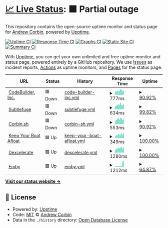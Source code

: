 # [📈 Live Status](https://digitalnomad91.github.io/upptime): <!--live status--> **🟧 Partial outage**

This repository contains the open-source uptime monitor and status page for [Andrew Corbin](https://corbin.sh), powered by [Upptime](https://github.com/upptime/upptime).

[![Uptime CI](https://github.com/digitalnomad91/upptime/workflows/Uptime%20CI/badge.svg)](https://github.com/digitalnomad91/upptime/actions?query=workflow%3A%22Uptime+CI%22)
[![Response Time CI](https://github.com/digitalnomad91/upptime/workflows/Response%20Time%20CI/badge.svg)](https://github.com/digitalnomad91/upptime/actions?query=workflow%3A%22Response+Time+CI%22)
[![Graphs CI](https://github.com/digitalnomad91/upptime/workflows/Graphs%20CI/badge.svg)](https://github.com/digitalnomad91/upptime/actions?query=workflow%3A%22Graphs+CI%22)
[![Static Site CI](https://github.com/digitalnomad91/upptime/workflows/Static%20Site%20CI/badge.svg)](https://github.com/digitalnomad91/upptime/actions?query=workflow%3A%22Static+Site+CI%22)
[![Summary CI](https://github.com/digitalnomad91/upptime/workflows/Summary%20CI/badge.svg)](https://github.com/digitalnomad91/upptime/actions?query=workflow%3A%22Summary+CI%22)

With [Upptime](https://upptime.js.org), you can get your own unlimited and free uptime monitor and status page, powered entirely by a GitHub repository. We use [Issues](https://github.com/digitalnomad91/upptime/issues) as incident reports, [Actions](https://github.com/digitalnomad91/upptime/actions) as uptime monitors, and [Pages](https://digitalnomad91.github.io/upptime) for the status page.

<!--start: status pages-->
<!-- This summary is generated by Upptime (https://github.com/upptime/upptime) -->
<!-- Do not edit this manually, your changes will be overwritten -->
<!-- prettier-ignore -->
| URL | Status | History | Response Time | Uptime |
| --- | ------ | ------- | ------------- | ------ |
| <img alt="" src="https://icons.duckduckgo.com/ip3/codebuilder.us.ico" height="13"> [CodeBuilder, Inc.](https://codebuilder.us) | 🟥 Down | [code-builder-inc.yml](https://github.com/digitalnomad91/upptime/commits/HEAD/history/code-builder-inc.yml) | <details><summary><img alt="Response time graph" src="./graphs/code-builder-inc/response-time-week.png" height="20"> 777ms</summary><br><a href="https://digitalnomad91.github.io/upptime/history/code-builder-inc"><img alt="Response time 772" src="https://img.shields.io/endpoint?url=https%3A%2F%2Fraw.githubusercontent.com%2Fdigitalnomad91%2Fupptime%2FHEAD%2Fapi%2Fcode-builder-inc%2Fresponse-time.json"></a><br><a href="https://digitalnomad91.github.io/upptime/history/code-builder-inc"><img alt="24-hour response time 987" src="https://img.shields.io/endpoint?url=https%3A%2F%2Fraw.githubusercontent.com%2Fdigitalnomad91%2Fupptime%2FHEAD%2Fapi%2Fcode-builder-inc%2Fresponse-time-day.json"></a><br><a href="https://digitalnomad91.github.io/upptime/history/code-builder-inc"><img alt="7-day response time 777" src="https://img.shields.io/endpoint?url=https%3A%2F%2Fraw.githubusercontent.com%2Fdigitalnomad91%2Fupptime%2FHEAD%2Fapi%2Fcode-builder-inc%2Fresponse-time-week.json"></a><br><a href="https://digitalnomad91.github.io/upptime/history/code-builder-inc"><img alt="30-day response time 781" src="https://img.shields.io/endpoint?url=https%3A%2F%2Fraw.githubusercontent.com%2Fdigitalnomad91%2Fupptime%2FHEAD%2Fapi%2Fcode-builder-inc%2Fresponse-time-month.json"></a><br><a href="https://digitalnomad91.github.io/upptime/history/code-builder-inc"><img alt="1-year response time 772" src="https://img.shields.io/endpoint?url=https%3A%2F%2Fraw.githubusercontent.com%2Fdigitalnomad91%2Fupptime%2FHEAD%2Fapi%2Fcode-builder-inc%2Fresponse-time-year.json"></a></details> | <details><summary><a href="https://digitalnomad91.github.io/upptime/history/code-builder-inc">90.92%</a></summary><a href="https://digitalnomad91.github.io/upptime/history/code-builder-inc"><img alt="All-time uptime 64.35%" src="https://img.shields.io/endpoint?url=https%3A%2F%2Fraw.githubusercontent.com%2Fdigitalnomad91%2Fupptime%2FHEAD%2Fapi%2Fcode-builder-inc%2Fuptime.json"></a><br><a href="https://digitalnomad91.github.io/upptime/history/code-builder-inc"><img alt="24-hour uptime 36.42%" src="https://img.shields.io/endpoint?url=https%3A%2F%2Fraw.githubusercontent.com%2Fdigitalnomad91%2Fupptime%2FHEAD%2Fapi%2Fcode-builder-inc%2Fuptime-day.json"></a><br><a href="https://digitalnomad91.github.io/upptime/history/code-builder-inc"><img alt="7-day uptime 90.92%" src="https://img.shields.io/endpoint?url=https%3A%2F%2Fraw.githubusercontent.com%2Fdigitalnomad91%2Fupptime%2FHEAD%2Fapi%2Fcode-builder-inc%2Fuptime-week.json"></a><br><a href="https://digitalnomad91.github.io/upptime/history/code-builder-inc"><img alt="30-day uptime 58.35%" src="https://img.shields.io/endpoint?url=https%3A%2F%2Fraw.githubusercontent.com%2Fdigitalnomad91%2Fupptime%2FHEAD%2Fapi%2Fcode-builder-inc%2Fuptime-month.json"></a><br><a href="https://digitalnomad91.github.io/upptime/history/code-builder-inc"><img alt="1-year uptime 64.35%" src="https://img.shields.io/endpoint?url=https%3A%2F%2Fraw.githubusercontent.com%2Fdigitalnomad91%2Fupptime%2FHEAD%2Fapi%2Fcode-builder-inc%2Fuptime-year.json"></a></details>
| <img alt="" src="https://icons.duckduckgo.com/ip3/subtlefuge.com.ico" height="13"> [Subtlefuge](https://subtlefuge.com) | 🟥 Down | [subtlefuge.yml](https://github.com/digitalnomad91/upptime/commits/HEAD/history/subtlefuge.yml) | <details><summary><img alt="Response time graph" src="./graphs/subtlefuge/response-time-week.png" height="20"> 634ms</summary><br><a href="https://digitalnomad91.github.io/upptime/history/subtlefuge"><img alt="Response time 662" src="https://img.shields.io/endpoint?url=https%3A%2F%2Fraw.githubusercontent.com%2Fdigitalnomad91%2Fupptime%2FHEAD%2Fapi%2Fsubtlefuge%2Fresponse-time.json"></a><br><a href="https://digitalnomad91.github.io/upptime/history/subtlefuge"><img alt="24-hour response time 672" src="https://img.shields.io/endpoint?url=https%3A%2F%2Fraw.githubusercontent.com%2Fdigitalnomad91%2Fupptime%2FHEAD%2Fapi%2Fsubtlefuge%2Fresponse-time-day.json"></a><br><a href="https://digitalnomad91.github.io/upptime/history/subtlefuge"><img alt="7-day response time 634" src="https://img.shields.io/endpoint?url=https%3A%2F%2Fraw.githubusercontent.com%2Fdigitalnomad91%2Fupptime%2FHEAD%2Fapi%2Fsubtlefuge%2Fresponse-time-week.json"></a><br><a href="https://digitalnomad91.github.io/upptime/history/subtlefuge"><img alt="30-day response time 664" src="https://img.shields.io/endpoint?url=https%3A%2F%2Fraw.githubusercontent.com%2Fdigitalnomad91%2Fupptime%2FHEAD%2Fapi%2Fsubtlefuge%2Fresponse-time-month.json"></a><br><a href="https://digitalnomad91.github.io/upptime/history/subtlefuge"><img alt="1-year response time 662" src="https://img.shields.io/endpoint?url=https%3A%2F%2Fraw.githubusercontent.com%2Fdigitalnomad91%2Fupptime%2FHEAD%2Fapi%2Fsubtlefuge%2Fresponse-time-year.json"></a></details> | <details><summary><a href="https://digitalnomad91.github.io/upptime/history/subtlefuge">99.82%</a></summary><a href="https://digitalnomad91.github.io/upptime/history/subtlefuge"><img alt="All-time uptime 97.44%" src="https://img.shields.io/endpoint?url=https%3A%2F%2Fraw.githubusercontent.com%2Fdigitalnomad91%2Fupptime%2FHEAD%2Fapi%2Fsubtlefuge%2Fuptime.json"></a><br><a href="https://digitalnomad91.github.io/upptime/history/subtlefuge"><img alt="24-hour uptime 98.74%" src="https://img.shields.io/endpoint?url=https%3A%2F%2Fraw.githubusercontent.com%2Fdigitalnomad91%2Fupptime%2FHEAD%2Fapi%2Fsubtlefuge%2Fuptime-day.json"></a><br><a href="https://digitalnomad91.github.io/upptime/history/subtlefuge"><img alt="7-day uptime 99.82%" src="https://img.shields.io/endpoint?url=https%3A%2F%2Fraw.githubusercontent.com%2Fdigitalnomad91%2Fupptime%2FHEAD%2Fapi%2Fsubtlefuge%2Fuptime-week.json"></a><br><a href="https://digitalnomad91.github.io/upptime/history/subtlefuge"><img alt="30-day uptime 99.96%" src="https://img.shields.io/endpoint?url=https%3A%2F%2Fraw.githubusercontent.com%2Fdigitalnomad91%2Fupptime%2FHEAD%2Fapi%2Fsubtlefuge%2Fuptime-month.json"></a><br><a href="https://digitalnomad91.github.io/upptime/history/subtlefuge"><img alt="1-year uptime 97.44%" src="https://img.shields.io/endpoint?url=https%3A%2F%2Fraw.githubusercontent.com%2Fdigitalnomad91%2Fupptime%2FHEAD%2Fapi%2Fsubtlefuge%2Fuptime-year.json"></a></details>
| <img alt="" src="https://icons.duckduckgo.com/ip3/corbin.sh.ico" height="13"> [Corbin.sh](https://corbin.sh) | 🟥 Down | [corbin-sh.yml](https://github.com/digitalnomad91/upptime/commits/HEAD/history/corbin-sh.yml) | <details><summary><img alt="Response time graph" src="./graphs/corbin-sh/response-time-week.png" height="20"> 553ms</summary><br><a href="https://digitalnomad91.github.io/upptime/history/corbin-sh"><img alt="Response time 601" src="https://img.shields.io/endpoint?url=https%3A%2F%2Fraw.githubusercontent.com%2Fdigitalnomad91%2Fupptime%2FHEAD%2Fapi%2Fcorbin-sh%2Fresponse-time.json"></a><br><a href="https://digitalnomad91.github.io/upptime/history/corbin-sh"><img alt="24-hour response time 688" src="https://img.shields.io/endpoint?url=https%3A%2F%2Fraw.githubusercontent.com%2Fdigitalnomad91%2Fupptime%2FHEAD%2Fapi%2Fcorbin-sh%2Fresponse-time-day.json"></a><br><a href="https://digitalnomad91.github.io/upptime/history/corbin-sh"><img alt="7-day response time 553" src="https://img.shields.io/endpoint?url=https%3A%2F%2Fraw.githubusercontent.com%2Fdigitalnomad91%2Fupptime%2FHEAD%2Fapi%2Fcorbin-sh%2Fresponse-time-week.json"></a><br><a href="https://digitalnomad91.github.io/upptime/history/corbin-sh"><img alt="30-day response time 601" src="https://img.shields.io/endpoint?url=https%3A%2F%2Fraw.githubusercontent.com%2Fdigitalnomad91%2Fupptime%2FHEAD%2Fapi%2Fcorbin-sh%2Fresponse-time-month.json"></a><br><a href="https://digitalnomad91.github.io/upptime/history/corbin-sh"><img alt="1-year response time 601" src="https://img.shields.io/endpoint?url=https%3A%2F%2Fraw.githubusercontent.com%2Fdigitalnomad91%2Fupptime%2FHEAD%2Fapi%2Fcorbin-sh%2Fresponse-time-year.json"></a></details> | <details><summary><a href="https://digitalnomad91.github.io/upptime/history/corbin-sh">90.92%</a></summary><a href="https://digitalnomad91.github.io/upptime/history/corbin-sh"><img alt="All-time uptime 98.55%" src="https://img.shields.io/endpoint?url=https%3A%2F%2Fraw.githubusercontent.com%2Fdigitalnomad91%2Fupptime%2FHEAD%2Fapi%2Fcorbin-sh%2Fuptime.json"></a><br><a href="https://digitalnomad91.github.io/upptime/history/corbin-sh"><img alt="24-hour uptime 36.43%" src="https://img.shields.io/endpoint?url=https%3A%2F%2Fraw.githubusercontent.com%2Fdigitalnomad91%2Fupptime%2FHEAD%2Fapi%2Fcorbin-sh%2Fuptime-day.json"></a><br><a href="https://digitalnomad91.github.io/upptime/history/corbin-sh"><img alt="7-day uptime 90.92%" src="https://img.shields.io/endpoint?url=https%3A%2F%2Fraw.githubusercontent.com%2Fdigitalnomad91%2Fupptime%2FHEAD%2Fapi%2Fcorbin-sh%2Fuptime-week.json"></a><br><a href="https://digitalnomad91.github.io/upptime/history/corbin-sh"><img alt="30-day uptime 97.91%" src="https://img.shields.io/endpoint?url=https%3A%2F%2Fraw.githubusercontent.com%2Fdigitalnomad91%2Fupptime%2FHEAD%2Fapi%2Fcorbin-sh%2Fuptime-month.json"></a><br><a href="https://digitalnomad91.github.io/upptime/history/corbin-sh"><img alt="1-year uptime 98.55%" src="https://img.shields.io/endpoint?url=https%3A%2F%2Fraw.githubusercontent.com%2Fdigitalnomad91%2Fupptime%2FHEAD%2Fapi%2Fcorbin-sh%2Fuptime-year.json"></a></details>
| <img alt="" src="https://icons.duckduckgo.com/ip3/kybaproject.com.ico" height="13"> [Keep Your Boat Afloat](https://kybaproject.com) | 🟩 Up | [keep-your-boat-afloat.yml](https://github.com/digitalnomad91/upptime/commits/HEAD/history/keep-your-boat-afloat.yml) | <details><summary><img alt="Response time graph" src="./graphs/keep-your-boat-afloat/response-time-week.png" height="20"> 349ms</summary><br><a href="https://digitalnomad91.github.io/upptime/history/keep-your-boat-afloat"><img alt="Response time 373" src="https://img.shields.io/endpoint?url=https%3A%2F%2Fraw.githubusercontent.com%2Fdigitalnomad91%2Fupptime%2FHEAD%2Fapi%2Fkeep-your-boat-afloat%2Fresponse-time.json"></a><br><a href="https://digitalnomad91.github.io/upptime/history/keep-your-boat-afloat"><img alt="24-hour response time 528" src="https://img.shields.io/endpoint?url=https%3A%2F%2Fraw.githubusercontent.com%2Fdigitalnomad91%2Fupptime%2FHEAD%2Fapi%2Fkeep-your-boat-afloat%2Fresponse-time-day.json"></a><br><a href="https://digitalnomad91.github.io/upptime/history/keep-your-boat-afloat"><img alt="7-day response time 349" src="https://img.shields.io/endpoint?url=https%3A%2F%2Fraw.githubusercontent.com%2Fdigitalnomad91%2Fupptime%2FHEAD%2Fapi%2Fkeep-your-boat-afloat%2Fresponse-time-week.json"></a><br><a href="https://digitalnomad91.github.io/upptime/history/keep-your-boat-afloat"><img alt="30-day response time 354" src="https://img.shields.io/endpoint?url=https%3A%2F%2Fraw.githubusercontent.com%2Fdigitalnomad91%2Fupptime%2FHEAD%2Fapi%2Fkeep-your-boat-afloat%2Fresponse-time-month.json"></a><br><a href="https://digitalnomad91.github.io/upptime/history/keep-your-boat-afloat"><img alt="1-year response time 373" src="https://img.shields.io/endpoint?url=https%3A%2F%2Fraw.githubusercontent.com%2Fdigitalnomad91%2Fupptime%2FHEAD%2Fapi%2Fkeep-your-boat-afloat%2Fresponse-time-year.json"></a></details> | <details><summary><a href="https://digitalnomad91.github.io/upptime/history/keep-your-boat-afloat">100.00%</a></summary><a href="https://digitalnomad91.github.io/upptime/history/keep-your-boat-afloat"><img alt="All-time uptime 57.26%" src="https://img.shields.io/endpoint?url=https%3A%2F%2Fraw.githubusercontent.com%2Fdigitalnomad91%2Fupptime%2FHEAD%2Fapi%2Fkeep-your-boat-afloat%2Fuptime.json"></a><br><a href="https://digitalnomad91.github.io/upptime/history/keep-your-boat-afloat"><img alt="24-hour uptime 100.00%" src="https://img.shields.io/endpoint?url=https%3A%2F%2Fraw.githubusercontent.com%2Fdigitalnomad91%2Fupptime%2FHEAD%2Fapi%2Fkeep-your-boat-afloat%2Fuptime-day.json"></a><br><a href="https://digitalnomad91.github.io/upptime/history/keep-your-boat-afloat"><img alt="7-day uptime 100.00%" src="https://img.shields.io/endpoint?url=https%3A%2F%2Fraw.githubusercontent.com%2Fdigitalnomad91%2Fupptime%2FHEAD%2Fapi%2Fkeep-your-boat-afloat%2Fuptime-week.json"></a><br><a href="https://digitalnomad91.github.io/upptime/history/keep-your-boat-afloat"><img alt="30-day uptime 51.66%" src="https://img.shields.io/endpoint?url=https%3A%2F%2Fraw.githubusercontent.com%2Fdigitalnomad91%2Fupptime%2FHEAD%2Fapi%2Fkeep-your-boat-afloat%2Fuptime-month.json"></a><br><a href="https://digitalnomad91.github.io/upptime/history/keep-your-boat-afloat"><img alt="1-year uptime 57.26%" src="https://img.shields.io/endpoint?url=https%3A%2F%2Fraw.githubusercontent.com%2Fdigitalnomad91%2Fupptime%2FHEAD%2Fapi%2Fkeep-your-boat-afloat%2Fuptime-year.json"></a></details>
| <img alt="" src="https://icons.duckduckgo.com/ip3/dexcelerate.com.ico" height="13"> [Dexcelerate](https://dexcelerate.com) | 🟩 Up | [dexcelerate.yml](https://github.com/digitalnomad91/upptime/commits/HEAD/history/dexcelerate.yml) | <details><summary><img alt="Response time graph" src="./graphs/dexcelerate/response-time-week.png" height="20"> 1280ms</summary><br><a href="https://digitalnomad91.github.io/upptime/history/dexcelerate"><img alt="Response time 1307" src="https://img.shields.io/endpoint?url=https%3A%2F%2Fraw.githubusercontent.com%2Fdigitalnomad91%2Fupptime%2FHEAD%2Fapi%2Fdexcelerate%2Fresponse-time.json"></a><br><a href="https://digitalnomad91.github.io/upptime/history/dexcelerate"><img alt="24-hour response time 1689" src="https://img.shields.io/endpoint?url=https%3A%2F%2Fraw.githubusercontent.com%2Fdigitalnomad91%2Fupptime%2FHEAD%2Fapi%2Fdexcelerate%2Fresponse-time-day.json"></a><br><a href="https://digitalnomad91.github.io/upptime/history/dexcelerate"><img alt="7-day response time 1280" src="https://img.shields.io/endpoint?url=https%3A%2F%2Fraw.githubusercontent.com%2Fdigitalnomad91%2Fupptime%2FHEAD%2Fapi%2Fdexcelerate%2Fresponse-time-week.json"></a><br><a href="https://digitalnomad91.github.io/upptime/history/dexcelerate"><img alt="30-day response time 1301" src="https://img.shields.io/endpoint?url=https%3A%2F%2Fraw.githubusercontent.com%2Fdigitalnomad91%2Fupptime%2FHEAD%2Fapi%2Fdexcelerate%2Fresponse-time-month.json"></a><br><a href="https://digitalnomad91.github.io/upptime/history/dexcelerate"><img alt="1-year response time 1307" src="https://img.shields.io/endpoint?url=https%3A%2F%2Fraw.githubusercontent.com%2Fdigitalnomad91%2Fupptime%2FHEAD%2Fapi%2Fdexcelerate%2Fresponse-time-year.json"></a></details> | <details><summary><a href="https://digitalnomad91.github.io/upptime/history/dexcelerate">100.00%</a></summary><a href="https://digitalnomad91.github.io/upptime/history/dexcelerate"><img alt="All-time uptime 99.86%" src="https://img.shields.io/endpoint?url=https%3A%2F%2Fraw.githubusercontent.com%2Fdigitalnomad91%2Fupptime%2FHEAD%2Fapi%2Fdexcelerate%2Fuptime.json"></a><br><a href="https://digitalnomad91.github.io/upptime/history/dexcelerate"><img alt="24-hour uptime 100.00%" src="https://img.shields.io/endpoint?url=https%3A%2F%2Fraw.githubusercontent.com%2Fdigitalnomad91%2Fupptime%2FHEAD%2Fapi%2Fdexcelerate%2Fuptime-day.json"></a><br><a href="https://digitalnomad91.github.io/upptime/history/dexcelerate"><img alt="7-day uptime 100.00%" src="https://img.shields.io/endpoint?url=https%3A%2F%2Fraw.githubusercontent.com%2Fdigitalnomad91%2Fupptime%2FHEAD%2Fapi%2Fdexcelerate%2Fuptime-week.json"></a><br><a href="https://digitalnomad91.github.io/upptime/history/dexcelerate"><img alt="30-day uptime 100.00%" src="https://img.shields.io/endpoint?url=https%3A%2F%2Fraw.githubusercontent.com%2Fdigitalnomad91%2Fupptime%2FHEAD%2Fapi%2Fdexcelerate%2Fuptime-month.json"></a><br><a href="https://digitalnomad91.github.io/upptime/history/dexcelerate"><img alt="1-year uptime 99.86%" src="https://img.shields.io/endpoint?url=https%3A%2F%2Fraw.githubusercontent.com%2Fdigitalnomad91%2Fupptime%2FHEAD%2Fapi%2Fdexcelerate%2Fuptime-year.json"></a></details>
| <img alt="" src="https://icons.duckduckgo.com/ip3/emby.subtlefuge.com.ico" height="13"> [Emby](https://emby.subtlefuge.com) | 🟩 Up | [emby.yml](https://github.com/digitalnomad91/upptime/commits/HEAD/history/emby.yml) | <details><summary><img alt="Response time graph" src="./graphs/emby/response-time-week.png" height="20"> 1212ms</summary><br><a href="https://digitalnomad91.github.io/upptime/history/emby"><img alt="Response time 937" src="https://img.shields.io/endpoint?url=https%3A%2F%2Fraw.githubusercontent.com%2Fdigitalnomad91%2Fupptime%2FHEAD%2Fapi%2Femby%2Fresponse-time.json"></a><br><a href="https://digitalnomad91.github.io/upptime/history/emby"><img alt="24-hour response time 944" src="https://img.shields.io/endpoint?url=https%3A%2F%2Fraw.githubusercontent.com%2Fdigitalnomad91%2Fupptime%2FHEAD%2Fapi%2Femby%2Fresponse-time-day.json"></a><br><a href="https://digitalnomad91.github.io/upptime/history/emby"><img alt="7-day response time 1212" src="https://img.shields.io/endpoint?url=https%3A%2F%2Fraw.githubusercontent.com%2Fdigitalnomad91%2Fupptime%2FHEAD%2Fapi%2Femby%2Fresponse-time-week.json"></a><br><a href="https://digitalnomad91.github.io/upptime/history/emby"><img alt="30-day response time 1015" src="https://img.shields.io/endpoint?url=https%3A%2F%2Fraw.githubusercontent.com%2Fdigitalnomad91%2Fupptime%2FHEAD%2Fapi%2Femby%2Fresponse-time-month.json"></a><br><a href="https://digitalnomad91.github.io/upptime/history/emby"><img alt="1-year response time 937" src="https://img.shields.io/endpoint?url=https%3A%2F%2Fraw.githubusercontent.com%2Fdigitalnomad91%2Fupptime%2FHEAD%2Fapi%2Femby%2Fresponse-time-year.json"></a></details> | <details><summary><a href="https://digitalnomad91.github.io/upptime/history/emby">64.87%</a></summary><a href="https://digitalnomad91.github.io/upptime/history/emby"><img alt="All-time uptime 81.78%" src="https://img.shields.io/endpoint?url=https%3A%2F%2Fraw.githubusercontent.com%2Fdigitalnomad91%2Fupptime%2FHEAD%2Fapi%2Femby%2Fuptime.json"></a><br><a href="https://digitalnomad91.github.io/upptime/history/emby"><img alt="24-hour uptime 62.31%" src="https://img.shields.io/endpoint?url=https%3A%2F%2Fraw.githubusercontent.com%2Fdigitalnomad91%2Fupptime%2FHEAD%2Fapi%2Femby%2Fuptime-day.json"></a><br><a href="https://digitalnomad91.github.io/upptime/history/emby"><img alt="7-day uptime 64.87%" src="https://img.shields.io/endpoint?url=https%3A%2F%2Fraw.githubusercontent.com%2Fdigitalnomad91%2Fupptime%2FHEAD%2Fapi%2Femby%2Fuptime-week.json"></a><br><a href="https://digitalnomad91.github.io/upptime/history/emby"><img alt="30-day uptime 77.53%" src="https://img.shields.io/endpoint?url=https%3A%2F%2Fraw.githubusercontent.com%2Fdigitalnomad91%2Fupptime%2FHEAD%2Fapi%2Femby%2Fuptime-month.json"></a><br><a href="https://digitalnomad91.github.io/upptime/history/emby"><img alt="1-year uptime 81.78%" src="https://img.shields.io/endpoint?url=https%3A%2F%2Fraw.githubusercontent.com%2Fdigitalnomad91%2Fupptime%2FHEAD%2Fapi%2Femby%2Fuptime-year.json"></a></details>

<!--end: status pages-->

[**Visit our status website →**](https://digitalnomad91.github.io/upptime)

## 📄 License

- Powered by: [Upptime](https://github.com/upptime/upptime)
- Code: [MIT](./LICENSE) © [Andrew Corbin](https://corbin.sh)
- Data in the `./history` directory: [Open Database License](https://opendatacommons.org/licenses/odbl/1-0/)
